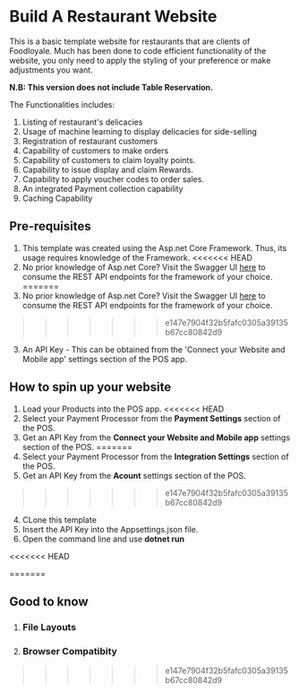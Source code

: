 # Build A Restaurant Website

This is a basic template website for restaurants that are clients of Foodloyale. 
Much has been done to code efficient functionality of the website, you only need to apply the styling of your preference or make adjustments you want.

**N.B: This version does not include Table Reservation.**

The Functionalities includes:
1. Listing of restaurant's delicacies
2. Usage of machine learning to display delicacies for side-selling
3. Registration of restaurant customers
4. Capability of customers to make orders
5. Capability of customers to claim loyalty points.
6. Capability to issue display and claim Rewards.
7. Capability to apply voucher codes to order sales.
8. An integrated Payment collection capability
9. Caching Capability

##
## Pre-requisites
1. This template was created using the Asp.net Core Framework. Thus, its usage requires knowledge of the Framework.
<<<<<<< HEAD
2. No prior knowledge of Asp.net Core? Visit the Swagger UI [here](https://foodloyaleopenapi.azurewebsites.net/swagger) to consume the REST API endpoints for the framework of your choice.
=======
2. No prior knowledge of Asp.net Core? Visit the Swagger UI [here](https://api.foodloyale.com/swagger) to consume the REST API endpoints for the framework of your choice.
>>>>>>> e147e7904f32b5fafc0305a39135b67cc80842d9
3. An API Key - This can be obtained from the 'Connect your Website and Mobile app' settings section of the POS app.

##
## How to spin up your website

1. Load your Products into the POS app.
<<<<<<< HEAD
2. Select your Payment Processor from the **Payment Settings** section of the POS.
3. Get an API Key from the **Connect your Website and Mobile app** settings section of the POS.
=======
2. Select your Payment Processor from the **Integration Settings** section of the POS.
3. Get an API Key from the **Acount** settings section of the POS.
>>>>>>> e147e7904f32b5fafc0305a39135b67cc80842d9
4. CLone this template
5. Insert the API Key into the Appsettings.json file.
6. Open the command line and use **dotnet run**

<<<<<<< HEAD


=======
##
## Good to know
1. ### File Layouts
2. ### Browser Compatibity
>>>>>>> e147e7904f32b5fafc0305a39135b67cc80842d9

